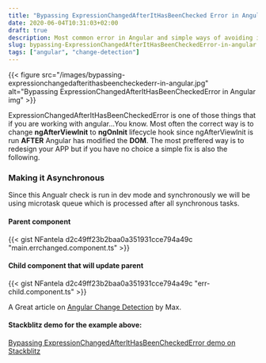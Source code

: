 ```yaml
---
title: "Bypassing ExpressionChangedAfterItHasBeenChecked Error in Angular"
date: 2020-06-04T10:31:03+02:00
draft: true
description: Most common error in Angular and simple ways of avoiding it.
slug: bypassing-ExpressionChangedAfterItHasBeenCheckedError-in-angular
tags: ["angular", "change-detection"]
---
```

{{< figure src="/images/bypassing-expressionchangedafterithasbeencheckederr-in-angular.jpg" alt="Bypassing ExpressionChangedAfterItHasBeenCheckedError in Angular img" >}}

ExpressionChangedAfterItHasBeenCheckedError is one of those things that if you are working with angular...You know.
Most often the correct way is to change **ngAfterViewInit** to **ngOnInit** lifecycle hook since ngAfterViewInit is run **AFTER** Angular has modified the **DOM**.
The most preffered way is to redesign your APP but if you have no choice a simple fix is also the following.

### Making it Asynchronous
Since this Angualr check is run in dev mode and synchronously we will be using microtask queue which is processed after all synchronous tasks.


#### Parent component
{{< gist NFantela d2c49ff23b2baa0a351931cce794a49c "main.errchanged.component.ts" >}}

#### Child component that will update parent 
{{< gist NFantela d2c49ff23b2baa0a351931cce794a49c "err-child.component.ts" >}}


A Great article on [Angular Change Detection](https://indepth.dev/everything-you-need-to-know-about-change-detection-in-angular/)  by Max.

#### Stackblitz demo for the example above:
[Bypassing ExpressionChangedAfterItHasBeenCheckedError demo on Stackblitz](https://stackblitz.com/edit/bypassing-expressionchangedafterithasbeencheckederr-in-angular)